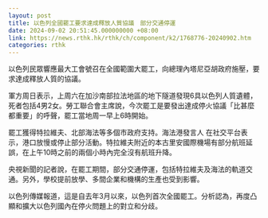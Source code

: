 ```yaml
---
layout: post
title: 以色列全國罷工要求達成釋放人質協議　部分交通停運
date: 2024-09-02 20:51:45.000000000 +08:00
link: https://news.rthk.hk/rthk/ch/component/k2/1768776-20240902.htm
categories: rthk
---
```


以色列民眾響應最大工會號召在全國範圍大罷工，向總理內塔尼亞胡政府施壓，要求達成釋放人質的協議。

軍方周日表示，上周六在加沙南部拉法地區的地下隧道發現6具以色列人質遺體，死者包括4男2女。勞工聯合會主席說，今次罷工是要發出達成停火協議「比甚麼都重要」的呼聲，罷工當地周一早上6時開始。

罷工獲得特拉維夫、北部海法等多個市政府支持。海法港發言人 在社交平台表示，港口放慢或停止部分活動。特拉維夫附近的本古里安國際機場有部分航班延誤，在上午10時之前的兩個小時內完全沒有航班升降。

央視新聞的記者說，在罷工期間，部分交通停運，包括特拉維夫及海法的軌道交通。另外，學校提前放學、多間企業和機構的生產也受到影響。

以色列傳媒報道，這是自去年3月以來，以色列首次全國罷工。分析認為，再度凸顯和擴大以色列國內在停火問題上的對立和分歧。
